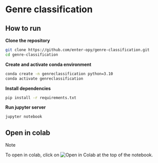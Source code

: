 # Genre classification

## How to run

**Clone the repository**

```bash
git clone https://github.com/enter-opy/genre-classification.git
cd genre-classification
```

**Create and activate conda environment**

```bash
conda create -n genreclassification python=3.10
conda activate genreclassification
```

**Install dependencies**

```bash
pip install -r requirements.txt
```

**Run jupyter server**
```bash
jupyter notebook
```

## Open in colab
>[!Note]
>To open in colab, click on ![Open in Colab](https://colab.research.google.com/assets/colab-badge.svg) at the top of the notebook.
